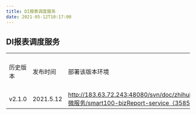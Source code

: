 ```yaml
---
title: DI报表调度服务
date: 2021-05-12T10:17:00
---
```


## DI报表调度服务

||||||
|---|---|---|---|---|
|历史版本|发布时间|部署该版本环境|下载路径|服务说明|
|v2.1.0|2021.5.12|http://183.63.72.243:48080/svn/doc/zhihui100/V5.2/微服务/smart100-bizReport-service（3585）||